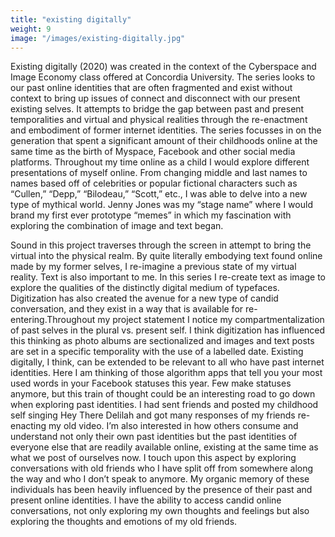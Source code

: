 ```yaml
---
title: "existing digitally"
weight: 9
image: "/images/existing-digitally.jpg"
---
```


Existing digitally (2020) was created in the context of the Cyberspace and Image Economy class offered at Concordia University. The series looks to our past online identities that are often fragmented and exist without context to bring up issues of connect and disconnect with our present existing selves. It attempts to bridge the gap between past and present temporalities and virtual and physical realities through the re-enactment and embodiment of former internet identities. The series focusses in on the generation that spent a significant amount of their childhoods online at the same time as the birth of Myspace, Facebook and other social media platforms. Throughout my time online as a child I would explore different presentations of myself online. From changing middle and last names to names based off of celebrities or popular fictional characters such as “Cullen,” “Depp,” “Bilodeau,” “Scott,” etc., I was able to delve into a new type of mythical world. Jenny Jones was my “stage name” where I would brand my first ever prototype “memes” in which my fascination with exploring the combination of image and text began.

Sound in this project traverses through the screen in attempt to bring the virtual into the physical realm. By quite literally embodying text found online made by my former selves, I re-imagine a previous state of my virtual reality. Text is also important to me. In this series I re-create text as image to explore the qualities of the distinctly digital medium of typefaces. Digitization has also created the avenue for a new type of candid conversation, and they exist in a way that is available for re-entering.Throughout my project statement I notice my compartmentalization of past selves in the plural vs. present self. I think digitization has influenced this thinking as photo albums are sectionalized and images and text posts are set in a specific temporality with the use of a labelled date. Existing digitally, I think, can be extended to be relevant to all who have past internet identities. Here I am thinking of those algorithm apps that tell you your most used words in your Facebook statuses this year. Few make statuses anymore, but this train of thought could be an interesting road to go down when exploring past identities. I had sent friends and posted my childhood self singing Hey There Delilah and got many responses of my friends re-enacting my old video. I’m also interested in how others consume and understand not only their own past identities but the past identities of everyone else that are readily available online, existing at the same time as what we post of ourselves now. I touch upon this aspect by exploring conversations with old friends who I have split off from somewhere along the way and who I don’t speak to anymore. My organic memory of these individuals has been heavily influenced by the presence of their past and present online identities. I have the ability to access candid online conversations, not only exploring my own thoughts and feelings but also exploring the thoughts and emotions of my old friends.